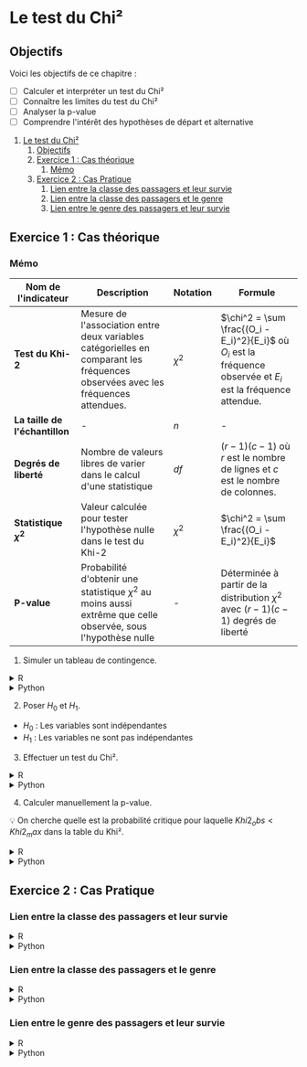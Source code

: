 # Le test du Chi²

## Objectifs
Voici les objectifs de ce chapitre :
- [ ] Calculer et interpréter un test du Chi²
- [ ] Connaître les limites du test du Chi²
- [ ] Analyser la p-value
- [ ] Comprendre l'intérêt des hypothèses de départ et alternative

1. [Le test du Chi²](#le-test-du-chi)
   1. [Objectifs](#objectifs)
   2. [Exercice 1 : Cas théorique](#exercice-1--cas-théorique)
      1. [Mémo](#mémo)
   3. [Exercice 2 : Cas Pratique](#exercice-2--cas-pratique)
      1. [Lien entre la classe des passagers et leur survie](#lien-entre-la-classe-des-passagers-et-leur-survie)
      2. [Lien entre la classe des passagers et le genre](#lien-entre-la-classe-des-passagers-et-le-genre)
      3. [Lien entre le genre des passagers et leur survie](#lien-entre-le-genre-des-passagers-et-leur-survie)

## Exercice 1 : Cas théorique

### Mémo
| Nom de l'indicateur | Description    | Notation | Formule                          |
|---------------------|----------------|----------|----------------------------------|
| **Test du Khi-2** | Mesure de l'association entre deux variables catégorielles en comparant les fréquences observées avec les fréquences attendues. | $\chi^2$ | $\chi^2 = \sum \frac{(O_i - E_i)^2}{E_i}$ où $O_i$ est la fréquence observée et $E_i$ est la fréquence attendue. |
| **La taille de l'échantillon** | - | $n$ | - |
| **Degrés de liberté** | Nombre de valeurs libres de varier dans le calcul d'une statistique | $df$ | $(r - 1)(c - 1)$ où $r$ est le nombre de lignes et $c$ est le nombre de colonnes. |
| **Statistique $\chi^2$** | Valeur calculée pour tester l'hypothèse nulle dans le test du Khi-2 | $\chi^2$ | $\chi^2 = \sum \frac{(O_i - E_i)^2}{E_i}$ |
| **P-value** | Probabilité d'obtenir une statistique $\chi^2$ au moins aussi extrême que celle observée, sous l'hypothèse nulle | - | Déterminée à partir de la distribution $\chi^2$ avec $(r - 1)(c - 1)$ degrés de liberté |

1. Simuler un tableau de contingence.

<details>
<summary>R</summary>

```r
# Charger les bibliothèques nécessaires
library(stats)

# Définir la matrice des observations
obs <- matrix(c(693, 886, 534, 153, 597, 696, 448, 95), nrow = 2, byrow = TRUE)
```
</details>

<details>
<summary>Python</summary>

```python
import numpy as np
obs = np.array([[693,886,534,153], [597,696,448,95]])
```
</details>


2. Poser $H_0$ et $H_1$.
- $H_0$ : Les variables sont indépendantes
- $H_1$ : Les variables ne sont pas indépendantes

3. Effectuer un test du Chi².
<details>
<summary>R</summary>

```r
# Calculer le test du Khi-2
chi2_test <- chisq.test(obs)

# Afficher les résultats
cat('Khi2  :', chi2_test$statistic, '\n')
cat('p_value  :', chi2_test$p.value, '\n')
cat('effectif_theorique  :\n')
print(chi2_test$expected)
cat('ddl  :', chi2_test$parameter, '\n')
```
</details>

<details>
<summary>Python</summary>

```python
from scipy.stats import chi2_contingency
Khi2_obs, p_value, ddl, effectif_theorique = chi2_contingency(obs)
print(f'Khi2  : {Khi2_obs}')
print(f'p_value  : {p_value}')
print(f'effectif_theorique  : {effectif_theorique}')
print(f'ddl  : {ddl}')
```
</details>

4. Calculer manuellement la p-value.

:bulb: On cherche quelle est la probabilité critique pour laquelle $Khi2_obs < Khi2_max$ dans la table du Khi².

<details>
<summary>R</summary>

```r
# Calculer les valeurs critiques du Khi-2 pour différentes combinaisons de ddl et de niveaux de confiance
J <- 1:4
I <- seq(0.05, 0.15, 0.005)

# Initialiser une matrice pour stocker les valeurs critiques
a <- matrix(NA, nrow = length(J), ncol = length(I))

# Remplir la matrice avec les valeurs critiques
for (i in seq_along(I)) {
  for (j in seq_along(J)) {
    a[j, i] <- qchisq(1 - I[i], df = J[j])
  }
}

# Convertir la matrice en data frame avec des noms de colonnes et de lignes
df_chi2 <- round(as.data.frame(a), 5)
colnames(df_chi2) <- I
rownames(df_chi2) <- J

# Afficher le data frame
print(df_chi2)

```
</details>

<details>
<summary>Python</summary>

```python
from scipy.stats import chi2
J = df = np.arange(1,5,1)
I = np.arange(0.05,0.15,0.005)

a = np.empty((len(J),len(I)))
a[:] = np.nan

for i in range(0,len(I)):
    for j in range(0,len(J)):
        a[j,i] = chi2.isf(I[i], J[j])
        
df_chi2 = round(pd.DataFrame(a, columns=I, index = J),5)
df_chi2
```
</details>

## Exercice 2 : Cas Pratique

### Lien entre la classe des passagers et leur survie

<details>
<summary>R</summary>

```r
```
</details>

<details>
<summary>Python</summary>

```python
```
</details>

### Lien entre la classe des passagers et le genre

<details>
<summary>R</summary>

```r
```
</details>

<details>
<summary>Python</summary>

```python
```
</details>

### Lien entre le genre des passagers et leur survie

<details>
<summary>R</summary>

```r
```
</details>

<details>
<summary>Python</summary>

```python
```
</details>